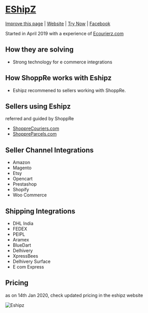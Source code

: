 # [EShipZ](https://expeditions.shoppre.com/fellow-companies/eshipz.html)

[Improve this page](https://github.com/shoppre/expeditions/edit/master/docs/fellow-companies/eshipz.md) | [Website](https://www.eshipz.com/) | [Try Now](https://app.eshipz.com/login) | [Facebook](https://www.facebook.com/eShipz/)

Started in April 2019 with a experience of [Ecourierz.com](https://ecourierz.com)

## How they are solving

- Strong technology for e commerce integrations

## How ShoppRe works with Eshipz

- Eshipz recommened to sellers working with ShoppRe.

## Sellers using Eshipz
referred and guided by ShoppRe

- [ShoppreCouriers.com](https://shopprecouriers.com)
- [ShoppreParcels.com](https://shoppreparcels.com)

## Seller Channel Integrations

- Amazon
- Magento
- Etsy
- Opencart
- Prestashop
- Shopify
- Woo Commerce

## Shipping Integrations

- DHL India
- FEDEX
- PEIPL
- Aramex
- BlueDart
- Delhivery
- XpressBees
- Delhivery Surface
- E com Express

## Pricing

as on 14th Jan 2020, check updated pricing in the eshipz website

![Eshipz](https://github.com/shoppre/expeditions/raw/master/docs/fellow-companies/eshipz-pricing.jpeg)
